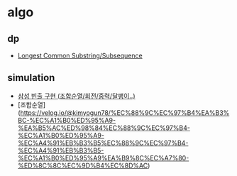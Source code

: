 # algo

## dp
- [Longest Common Substring/Subsequence](https://velog.io/@emplam27/%EC%95%8C%EA%B3%A0%EB%A6%AC%EC%A6%98-%EA%B7%B8%EB%A6%BC%EC%9C%BC%EB%A1%9C-%EC%95%8C%EC%95%84%EB%B3%B4%EB%8A%94-LCS-%EC%95%8C%EA%B3%A0%EB%A6%AC%EC%A6%98-Longest-Common-Substring%EC%99%80-Longest-Common-Subsequence)

## simulation
- [삼성 빈출 구현 (조합순열/회전/중력/달팽이..)](https://velog.io/@rhdmstj17/%EC%82%BC%EC%84%B1-%EC%9D%B8%EC%9E%AC%EC%9B%90-%EB%93%A4%EC%96%B4%EA%B0%80%EA%B8%B0-%EC%A0%84-%EC%88%99%EC%A7%80%ED%95%98%EA%B3%A0-%EB%93%A4%EC%96%B4%EA%B0%80%EB%A9%B4-%EC%A2%8B%EC%9D%80-%EB%B9%88%EC%B6%9C-%EC%BD%94%EB%93%9C-%EC%9C%A0%ED%98%95-6%EA%B0%80%EC%A7%80)
- [조합순열] (https://velog.io/@kimyogun78/%EC%88%9C%EC%97%B4%EA%B3%BC-%EC%A1%B0%ED%95%A9-%EA%B5%AC%ED%98%84%EC%88%9C%EC%97%B4-%EC%A1%B0%ED%95%A9-%EC%A4%91%EB%B3%B5%EC%88%9C%EC%97%B4-%EC%A4%91%EB%B3%B5-%EC%A1%B0%ED%95%A9%EA%B9%8C%EC%A7%80-%ED%8C%8C%EC%9D%B4%EC%8D%AC)
